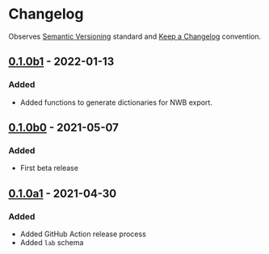 # Changelog

Observes [Semantic Versioning](https://semver.org/spec/v2.0.0.html) standard and [Keep a Changelog](https://keepachangelog.com/en/1.0.0/) convention.

## [0.1.0b1] - 2022-01-13
### Added
+ Added functions to generate dictionaries for NWB export.


## [0.1.0b0] - 2021-05-07
### Added
+ First beta release


## [0.1.0a1] - 2021-04-30
### Added 
+ Added GitHub Action release process
+ Added `lab` schema

[0.1.0b1]: https://github.com/datajoint/element-lab/compare/0.1.0b0...0.1.0b1
[0.1.0b0]: https://github.com/datajoint/element-lab/compare/0.1.0a1...0.1.0b0
[0.1.0a1]: https://github.com/datajoint/element-lab/releases/tag/0.1.0a1

